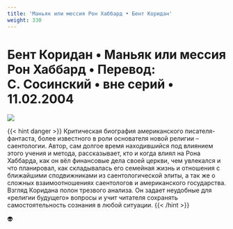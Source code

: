 ```yaml
---
title: 'Маньяк или мессия Рон Хаббард • Бент Коридан'
weight: 330
---
```


# Бент Коридан • **Маньяк или мессия Рон Хаббард** • Перевод: С. Сосинский • вне серий • 11.02.2004

![](/img/habbard.gif)

{{< hint danger >}}
Критическая биография американского писателя-фантаста, более известного в роли основателя новой религии – саентологии. Автор, сам долгое время находившийся под влиянием этого учения и метода, рассказывает, кто и когда влиял на Рона Хаббарда, как он вёл финансовые дела своей церкви, чем увлекался и что планировал, как складывалась его семейная жизнь и отношения с ближайшими сподвижниками из саентологической элиты, а так же о сложных взаимоотношениях саентологов и американского государства. Взгляд Коридана полон трезвого анализа. Он задает неудобные для «религии будущего» вопросы и учит читателя сохранять самостоятельность сознания в любой ситуации.
{{< /hint >}}

👽